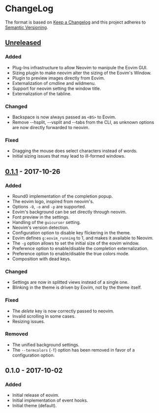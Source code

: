 # ChangeLog

The format is based on [Keep a Changelog](http://keepachangelog.com/en/1.0.0/)
and this project adheres to [Semantic Versioning](http://semver.org/spec/v2.0.0.html).

## [Unreleased]

### Added

- Plug-Ins infrastructure to allow Neovim to manipule the Eovim GUI.
- Sizing plugin to make neovim alter the sizing of the Eovim's Window.
- Plugin to preview images directly from Eovim.
- Externalization of cmdline and wildmenu.
- Support for neovim setting the window title.
- Externalization of the tabline.

### Changed

- Backspace is now always passed as `<BS>` to Eovim.
- Remove --hsplit, --vsplit and --tabs from the CLI, as unknown options are now
  directly forwarded to neovim.

### Fixed

- Dragging the mouse does select characters instead of words.
- Initial sizing issues that may lead to ill-formed windows.


## [0.1.1] - 2017-10-26

### Added

- Round0 implementation of the completion popup.
- The eovim logo, inspired from neovim's.
- Options `-O`, `-o` and `-p` are supported.
- Eovim's background can be set directly through neovim.
- Font preview in the settings.
- Handling of the `guicursor` setting.
- Neovim's version detection.
- Configuration option to disable key flickering in the theme.
- Eovim defines `g:eovim_running` to 1, and makes it available to Neovim.
- The `-g` option allows to set the initial size of the eovim window.
- Preference option to enable/disable the completion externalization.
- Preference option to enable/disable the true colors mode.
- Composition with dead keys.

### Changed

- Settings are now in splitted views instead of a single one.
- Blinking in the theme is driven by Eovim, not by the theme itself.

### Fixed

- The _delete_ key is now correctly passed to neovim.
- Invalid scrolling in some cases.
- Resizing issues.

### Removed

- The unified background settings.
- The `--termcolors` (`-T`) option has been removed in favor of a configuration option.


## 0.1.0 - 2017-10-02

### Added

- Initial release of eovim.
- Initial implementation of event hooks.
- Initial theme (default).


[Unreleased]: https://github.com/jeanguyomarch/eovim/compare/v0.1.1...master
[0.1.1]: https://github.com/jeanguyomarch/eovim/compare/v0.1.0...v0.1.1
